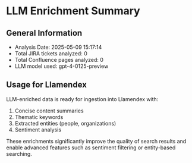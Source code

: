 # LLM Enrichment Summary

## General Information
- Analysis Date: 2025-05-09 15:17:14
- Total JIRA tickets analyzed: 0
- Total Confluence pages analyzed: 0
- LLM model used: gpt-4-0125-preview

## Usage for Llamendex

LLM-enriched data is ready for ingestion into Llamendex with:
1. Concise content summaries
2. Thematic keywords
3. Extracted entities (people, organizations)
4. Sentiment analysis

These enrichments significantly improve the quality of search results
and enable advanced features such as sentiment filtering or
entity-based searching.
